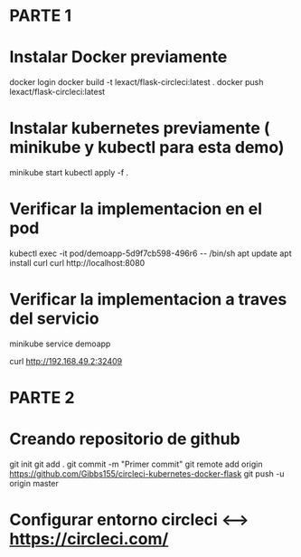 # PARTE 1
# Instalar Docker previamente
docker login
docker build -t lexact/flask-circleci:latest .
docker push lexact/flask-circleci:latest


# Instalar kubernetes previamente ( minikube y kubectl para esta demo)
minikube start
kubectl apply -f .

# Verificar la implementacion en el pod
kubectl exec -it  pod/demoapp-5d9f7cb598-496r6 -- /bin/sh
apt update
apt install curl
curl http://localhost:8080
<!-- {"message":"Hello World! (Version info: 1.00, build date: 21/05/2023)"} -->

# Verificar la implementacion a  traves del servicio
minikube service demoapp
<!-- |-----------|---------|-------------|---------------------------|
| NAMESPACE |  NAME   | TARGET PORT |            URL            |
|-----------|---------|-------------|---------------------------|
| default   | demoapp |          80 | http://192.168.49.2:32409 |
|-----------|---------|-------------|---------------------------| -->
curl http://192.168.49.2:32409

<!-- minikube tunnel -->


# PARTE 2
# Creando repositorio de github
git init
git add .
git commit -m "Primer commit"
git remote add origin https://github.com/Gibbs155/circleci-kubernetes-docker-flask
git push -u origin master

# Configurar entorno circleci   <-->  https://circleci.com/
